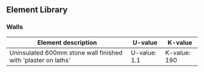 ## Element Library

### Walls


| Element description | U-value | K-value |
| ------------------- | ------- | ------- |
| Uninsulated 600mm stone wall finished with 'plaster on laths' | U-value: 1.1 | K-value: 190


